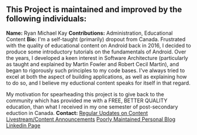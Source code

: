 ## This Project is maintained and improved by the following individuals:

**Name:** Ryan Michael Kay
**Contributions:** Administration, Educational Content
**Bio:** I'm a self-taught (primarily) dropout from Canada. Frustrated with the quality of educational content on Android back in 2016, I decided to produce some introductory tutorials on the fundamentals of Android. Over the years, I developed a keen interest in Software Architecture (particularly as taught and explained by Martin Fowler and Robert Cecil Martin), and began to rigorously such principles to my code bases. I've always tried to excel at both the aspect of building applications, as well as explaining how to do so, and I believe my eductional content speaks for itself in that regard.  

My motivation for spearheading this project is to give back to the community which has provided me with a FREE, BETTER 
QUALITY education, than what I received in my one semester of post-secondary eduction in Canada.
**Contact:**
[Regular Updates on Content](https://www.facebook.com/wiseassblog/)
[Livestream/Content Announcements](https://twitter.com/wiseass301)
[Poorly Maintained Personal Blog](http://wiseassblog.com/)
[Linkedin Page](https://www.linkedin.com/in/ryan-kay-808388114)